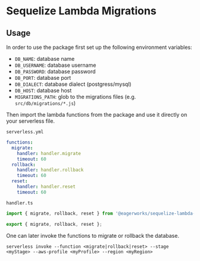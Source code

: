 # Sequelize Lambda Migrations

## Usage

In order to use the package first set up the following environment variables:

- `DB_NAME`: database name
- `DB_USERNAME`: database username
- `DB_PASSWORD`: database password
- `DB_PORT`: database port
- `DB_DIALECT`: database dialect (postgress/mysql)
- `DB_HOST`: database host
- `MIGRATIONS_PATH`: glob to the migrations files (e.g. `src/db/migrations/*.js`)

Then import the lambda functions from the package and use it directly on your serverless file.

`serverless.yml`

```yml
functions:
  migrate:
    handler: handler.migrate
    timeout: 60
  rollback:
    handler: handler.rollback
    timeout: 60
  reset:
    handler: handler.reset
    timeout: 60
```

`handler.ts`

```typescript
import { migrate, rollback, reset } from '@eagerworks/sequelize-lambda-migrations';

export { migrate, rollback, reset };
```

One can later invoke the functions to migrate or rollback the database.

```
serverless invoke --function <migrate|rollback|reset> --stage <myStage> --aws-profile <myProfile> --region <myRegion>
```

